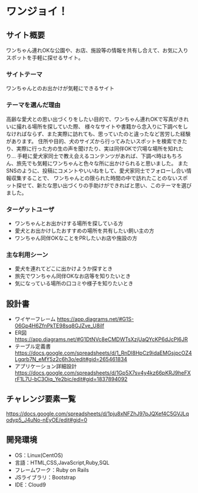 # ワンジョイ！

## サイト概要
ワンちゃん連れOKな公園や、お店、施設等の情報を共有し合えて、お気に入りスポットを手軽に探せるサイト。

### サイトテーマ
ワンちゃんとのお出かけが気軽にできるサイト

### テーマを選んだ理由
高齢な愛犬との思い出づくりをしたい目的で、ワンちゃん連れOKで写真がきれいに撮れる場所を探していた際、
様々なサイトや書籍から念入りに下調べをしなければならず、また実際に訪れても、思っていたのと違ったなど苦労した経験があります。
住所や目的、犬のサイズから行ってみたいスポットを検索できたり、実際に行った方の生の声を聞けたり、実は同伴OKで穴場な場所を知れたり…
手軽に愛犬家同士で教え会えるコンテンツがあれば、下調べ時はもちろん、旅先でも気軽にワンちゃんと色々な所に出かけられると思いました。
またSNSのように、投稿にコメントやいいねをして、愛犬家同士でフォローし合い情報収集することで、
ワンちゃんとの限られた時間の中で訪れたことのないスポット探せて、新たな思い出づくりの手助けができればと思い、このテーマを選びました。

### ターゲットユーザ
- ワンちゃんとお出かけする場所を探している方
- 愛犬とお出かけしたおすすめの場所を共有したい飼い主の方
- ワンちゃん同伴OKなことをPRしたいお店や施設の方


### 主な利用シーン
- 愛犬を連れてどこに出かけようか探すとき
- 旅先でワンちゃん同伴OKなお店等を知りたいとき
- 気になっている場所の口コミや様子を知りたいとき

## 設計書
- ワイヤーフレーム https://app.diagrams.net/#G1S-06Gp4H6ZfnPkTE98sq8GJZve_U8ilf
- ER図 https://app.diagrams.net/#G1DtNVc8eCMDWTsXzjUaQYcKP6dJcPl6JR
- テーブル定義書 https://docs.google.com/spreadsheets/d/1_RnDl8HpCz9idaEMGsjpcOZ4Lgqrb7N_eMY5z2c6h3o/edit#gid=265461834
- アプリケーション詳細設計 https://docs.google.com/spreadsheets/d/1Gp5X7sv4y4kz66pKRJ9heFXrF1L7U-bC3Oiq_Ye2bic/edit#gid=1837894092

## チャレンジ要素一覧
https://docs.google.com/spreadsheets/d/1pju8xNFZhJ97pJQXef4C5GVJLqodyp5_J4uNo-nEyOE/edit#gid=0


## 開発環境
- OS：Linux(CentOS)
- 言語：HTML,CSS,JavaScript,Ruby,SQL
- フレームワーク：Ruby on Rails
- JSライブラリ：Bootstrap
- IDE：Cloud9
